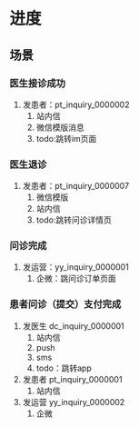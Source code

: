 # 进度

## 场景

### 医生接诊成功

1. 发患者：pt_inquiry_0000002  
   1. 站内信
   2. 微信模版消息
   3. todo:跳转im页面

### 医生退诊

1. 发患者：pt_inquiry_0000007
   1. 微信模版
   2. 站内信
   3. todo:跳转问诊详情页

### 问诊完成

1. 发运营：yy_inquiry_0000001
   1. 企微：跳问诊订单页面

### 患者问诊（提交）支付完成

1. 发医生 dc_inquiry_0000001
   1. 站内信
   2. push
   3. sms
   4. todo：跳转app
2. 发患者 pt_inquiry_0000001
   1. 站内信
3. 发运营 yy_inquiry_0000002
   1. 企微
